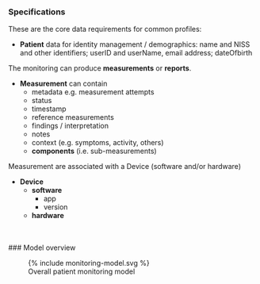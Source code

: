 ### Specifications

These are the core data requirements for common profiles:

* **Patient** data for identity management / demographics: name and NISS and other identifiers; userID and userName, email address; dateOfbirth

The monitoring can produce **measurements** or **reports**. 

* **Measurement** can contain
  * metadata e.g. measurement attempts
  * status
  * timestamp
  * reference measurements
  * findings / interpretation
  * notes
  * context (e.g. symptoms, activity, others)
  * **components** (i.e. sub-measurements)

Measurement are associated with a Device (software and/or hardware)
* **Device**
  * **software**
    * app
    * version
  * **hardware**

<br>
<br>
### Model overview

<figure>
  {% include monitoring-model.svg %}
  <figcaption>Overall patient monitoring model</figcaption>
</figure>
<br clear="all">

